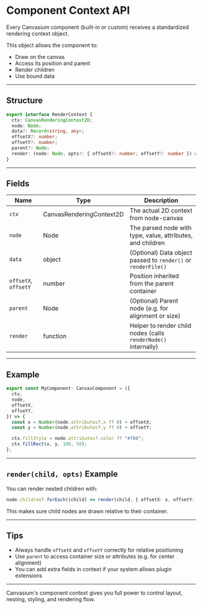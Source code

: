 # Component Context API

Every Canvasium component (built-in or custom) receives a standardized rendering context object.

This object allows the component to:

- Draw on the canvas
- Access its position and parent
- Render children
- Use bound data

---

## Structure

```ts
export interface RenderContext {
  ctx: CanvasRenderingContext2D;
  node: Node;
  data?: Record<string, any>;
  offsetX?: number;
  offsetY?: number;
  parent?: Node;
  render: (node: Node, opts?: { offsetX?: number; offsetY?: number }) => void;
}
```

---

## Fields

| Name                 | Type                     | Description                                                    |
| -------------------- | ------------------------ | -------------------------------------------------------------- |
| `ctx`                | CanvasRenderingContext2D | The actual 2D context from node-canvas                         |
| `node`               | Node                     | The parsed node with type, value, attributes, and children     |
| `data`               | object                   | (Optional) Data object passed to `render()` or `renderFile()`  |
| `offsetX`, `offsetY` | number                   | Position inherited from the parent container                   |
| `parent`             | Node                     | (Optional) Parent node (e.g. for alignment or size)            |
| `render`             | function                 | Helper to render child nodes (calls `renderNode()` internally) |

---

## Example

```ts
export const MyComponent: CanvasComponent = ({
  ctx,
  node,
  offsetX,
  offsetY,
}) => {
  const x = Number(node.attributes?.x ?? 0) + offsetX;
  const y = Number(node.attributes?.y ?? 0) + offsetY;

  ctx.fillStyle = node.attributes?.color ?? "#f00";
  ctx.fillRect(x, y, 100, 50);
};
```

---

## `render(child, opts)` Example

You can render nested children with:

```ts
node.children?.forEach((child) => render(child, { offsetX: x, offsetY: y }));
```

This makes sure child nodes are drawn relative to their container.

---

## Tips

- Always handle `offsetX` and `offsetY` correctly for relative positioning
- Use `parent` to access container size or attributes (e.g. for center alignment)
- You can add extra fields in context if your system allows plugin extensions

---

Canvasium's component context gives you full power to control layout, nesting, styling, and rendering flow.
